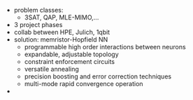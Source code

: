 - problem classes:
	- 3SAT, QAP, MLE-MIMO,...
- 3 project phases
- collab between HPE, Julich, 1qbit
- solution: memristor-Hopfield NN
	- programmable high order interactions between neurons
	- expandable, adjustable topology
	- constraint enforcement circuits
	- versatile annealing
	- precision boosting and error correction techniques
	- multi-mode rapid convergence operation
- 
